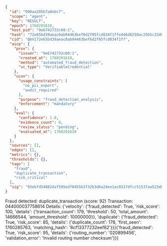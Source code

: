 ```json
{
  "id": "990aa205b7a8ebc7",
  "scope": "agent",
  "key": "RESULT",
  "epoch": 1760291610,
  "host_pid": "9e6742732c60:1",
  "hash": "72e65bd39aeac0ab94463bef6d2f05fcd834f1ffe446d6250ac2565c33d02ca1",
  "cid": "QmV172e65bd39aeac0ab94463bef6d2f05fcd834f1ff",
  "aicp": {
    "prov": {
      "issuer": "9e6742732c60:1",
      "created_at": 1760291610,
      "method": "automated_fraud_detection",
      "vc_type": "VerifiableCredential"
    },
    "ucon": {
      "usage_constraints": [
        "no_pii_export",
        "audit_required"
      ],
      "purpose": "fraud_detection_analysis",
      "enforcement": "mandatory"
    },
    "eval": {
      "confidence": 1.0,
      "evidence_count": 0,
      "review_status": "pending",
      "evaluated_at": 1760291610
    }
  },
  "sources": [],
  "edges": [],
  "metrics": {},
  "thresholds": {},
  "tags": [
    "fraud",
    "duplicate_transaction",
    "risk_critical"
  ],
  "sig": "93ebfd54082daf595edf8455b3f32b3d6a24ee1ac0317dfcc51537aa523d8640"
}
```

Fraud detected: duplicate_transaction (score: 92)
Transaction: 044000037758614
Details: {'velocity': {'fraud_detected': True, 'risk_score': 100, 'details': {'transaction_count': 179, 'threshold': 50, 'total_amount': 14666544, 'amount_threshold': 10000000}}, 'duplicate': {'fraud_detected': True, 'risk_score': 85, 'details': {'duplicate_count': 178, 'first_seen': 1760285763, 'matching_hash': '8cf13377232eef82'}}}{'fraud_detected': True, 'risk_score': 95, 'details': {'routing_number': '020899456', 'validation_error': 'Invalid routing number checksum'}}}